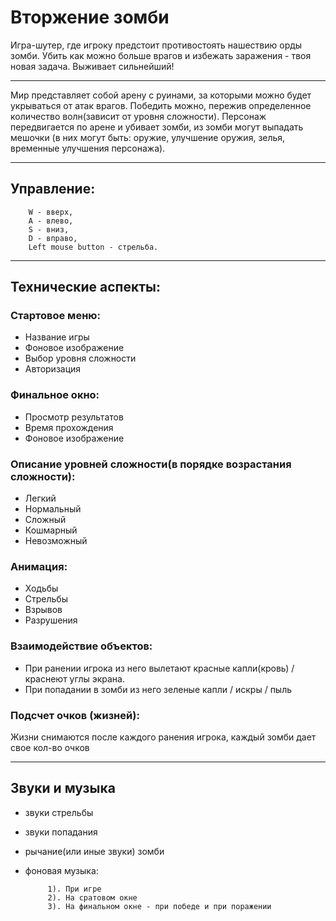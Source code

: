 # Вторжение зомби
Игра-шутер, где игроку предстоит противостоять нашествию орды зомби. Убить как можно больше врагов и избежать заражения - твоя новая задача. Выживает сильнейший!

---
Мир представляет собой арену с руинами, за которыми можно будет укрываться от атак врагов. Победить можно, пережив определенное количество волн(зависит от уровня сложности). Персонаж передвигается по арене и убивает зомби, из зомби могут выпадать мешочки (в них могут быть: оружие, улучшение оружия, зелья, временные улучшения персонажа).

---

## Управление:
        W - вверх,
        A - влево,
        S - вниз,
        D - вправо,
        Left mouse button - стрельба.
---
## Технические аспекты:

### Cтартовое меню:
- Название игры
- Фоновое изображение
- Выбор уровня сложности
- Авторизация

### Финальное окно:
- Просмотр результатов
- Время прохождения
- Фоновое изображение

### Описание уровней сложности(в порядке возрастания сложности):
- Легкий
- Нормальный
- Сложный
- Кошмарный
- Невозможный

### Анимация:
 - Ходьбы
 - Стрельбы
 - Взрывов
 - Разрушения

### Взаимодействие объектов:
- При ранении игрока из него вылетают красные капли(кровь) / краснеют углы экрана.
- При попадании в зомби из него зеленые капли / искры / пыль

### Подсчет очков (жизней):

Жизни снимаются после каждого ранения игрока, каждый зомби дает свое кол-во очков

---

## Звуки и музыка
- звуки стрельбы
- звуки попадания
- рычание(или иные звуки) зомби
- фоновая музыка:
  
           1). При игре
           2). На сратовом окне
           3). На финальном окне - при победе и при поражении
